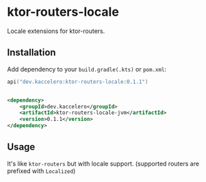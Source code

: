 # ktor-routers-locale

Locale extensions for ktor-routers.

## Installation

Add dependency to your `build.gradle(.kts)` or `pom.xml`:

```kotlin
api("dev.kaccelero:ktor-routers-locale:0.1.1")
```

```xml

<dependency>
    <groupId>dev.kaccelero</groupId>
    <artifactId>ktor-routers-locale-jvm</artifactId>
    <version>0.1.1</version>
</dependency>
```

## Usage

It's like `ktor-routers` but with locale support. (supported routers are prefixed with `Localized`)

